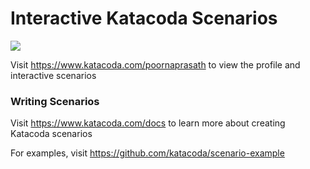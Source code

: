 # Interactive Katacoda Scenarios

[![](http://shields.katacoda.com/katacoda/poornaprasath/count.svg)](https://www.katacoda.com/poornaprasath "Get your profile on Katacoda.com")

Visit https://www.katacoda.com/poornaprasath to view the profile and interactive scenarios

### Writing Scenarios
Visit https://www.katacoda.com/docs to learn more about creating Katacoda scenarios

For examples, visit https://github.com/katacoda/scenario-example
